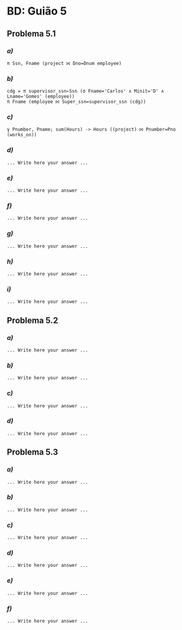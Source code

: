 # BD: Guião 5

## ​Problema 5.1

### _a)_

```
π Ssn, Fname (project ⨝ Dno=Dnum employee)
```

### _b)_

```
cdg = π supervisor_ssn←Ssn (σ Fname='Carlos' ∧ Minit='D' ∧ Lname='Gomes' (employee))
π Fname (employee ⨝ Super_ssn=supervisor_ssn (cdg))
```

### _c)_

```
γ Pnumber, Pname; sum(Hours) -> Hours ((project) ⨝ Pnumber=Pno (works_on))
```

### _d)_

```
... Write here your answer ...
```

### _e)_

```
... Write here your answer ...
```

### _f)_

```
... Write here your answer ...
```

### _g)_

```
... Write here your answer ...
```

### _h)_

```
... Write here your answer ...
```

### _i)_

```
... Write here your answer ...
```

## ​Problema 5.2

### _a)_

```
... Write here your answer ...
```

### _b)_

```
... Write here your answer ...
```

### _c)_

```
... Write here your answer ...
```

### _d)_

```
... Write here your answer ...
```

## ​Problema 5.3

### _a)_

```
... Write here your answer ...
```

### _b)_

```
... Write here your answer ...
```

### _c)_

```
... Write here your answer ...
```

### _d)_

```
... Write here your answer ...
```

### _e)_

```
... Write here your answer ...
```

### _f)_

```
... Write here your answer ...
```

